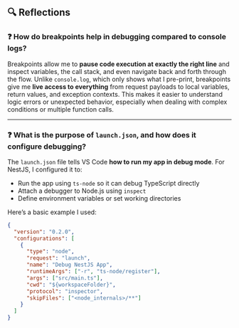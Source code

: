 ## 🔍 Reflections

### ❓ How do breakpoints help in debugging compared to console logs?

Breakpoints allow me to **pause code execution at exactly the right line** and inspect variables, the call stack, and even navigate back and forth through the flow. Unlike `console.log`, which only shows what I pre-print, breakpoints give me **live access to everything** from request payloads to local variables, return values, and exception contexts. This makes it easier to understand logic errors or unexpected behavior, especially when dealing with complex conditions or multiple function calls.

---

### ❓ What is the purpose of `launch.json`, and how does it configure debugging?

The `launch.json` file tells VS Code **how to run my app in debug mode**. For NestJS, I configured it to:

- Run the app using `ts-node` so it can debug TypeScript directly
- Attach a debugger to Node.js using `inspect`
- Define environment variables or set working directories

Here’s a basic example I used:

```json
{
  "version": "0.2.0",
  "configurations": [
    {
      "type": "node",
      "request": "launch",
      "name": "Debug NestJS App",
      "runtimeArgs": ["-r", "ts-node/register"],
      "args": ["src/main.ts"],
      "cwd": "${workspaceFolder}",
      "protocol": "inspector",
      "skipFiles": ["<node_internals>/**"]
    }
  ]
}
```
